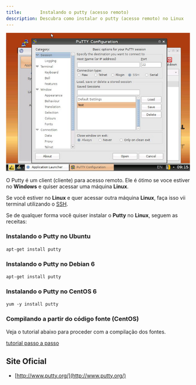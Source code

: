 ```yaml
---
title:       Instalando o putty (acesso remoto)
description: Descubra como instalar o putty (acesso remoto) no Linux
---
```


![putty](putty.jpg "putty")

O Putty é um client (cliente) para acesso remoto. Ele é ótimo se voce estiver no __Windows__ e quiser acessar uma
máquina __Linux__.

Se você estiver no __Linux__ e quer acessar outra máquina __Linux__, faça isso vii terminal utilizando o 
[SSH](/linux/como-acessar-servidor-remotamente/).

Se de qualquer forma você quiser instalar o __Putty__ no __Linux__, seguem as receitas:



### Instalando o Putty no Ubuntu

    apt-get install putty


### Instalando o Putty no Debian 6

    apt-get install putty


### Instalando o Putty no CentOS 6

    yum -y install putty


### Compilando a partir do código fonte (CentOS)

Veja o tutorial abaixo para proceder com a compilação dos fontes.

[tutorial passo a passo](http://www.iggyt.org/doku.php?id=wiki:infrastructure_tools:ssh:install-putty-in-linux-centos-rhel"link-externo")


Site Oficial
---

- [http://www.putty.org/](http://www.putty.org/)